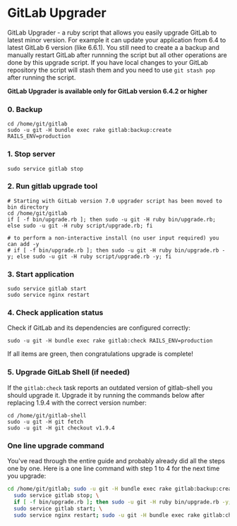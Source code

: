 # GitLab Upgrader 

GitLab Upgrader - a ruby script that allows you easily upgrade GitLab to latest minor version.
For example it can update your application from 6.4 to latest GitLab 6 version (like 6.6.1).
You still need to create a a backup and manually restart GitLab after runnning the script but all other operations are done by this upgrade script.
If you have local changes to your GitLab repository the script will stash them and you need to use `git stash pop` after running the script.

__GitLab Upgrader is available only for GitLab version 6.4.2 or higher__

### 0. Backup

    cd /home/git/gitlab
    sudo -u git -H bundle exec rake gitlab:backup:create RAILS_ENV=production

### 1. Stop server

    sudo service gitlab stop

### 2. Run gitlab upgrade tool

    # Starting with GitLab version 7.0 upgrader script has been moved to bin directory
    cd /home/git/gitlab
    if [ -f bin/upgrade.rb ]; then sudo -u git -H ruby bin/upgrade.rb; else sudo -u git -H ruby script/upgrade.rb; fi

    # to perform a non-interactive install (no user input required) you can add -y
    # if [ -f bin/upgrade.rb ]; then sudo -u git -H ruby bin/upgrade.rb -y; else sudo -u git -H ruby script/upgrade.rb -y; fi

### 3. Start application

    sudo service gitlab start
    sudo service nginx restart

### 4. Check application status

Check if GitLab and its dependencies are configured correctly:

    sudo -u git -H bundle exec rake gitlab:check RAILS_ENV=production

If all items are green, then congratulations upgrade is complete!

### 5. Upgrade GitLab Shell (if needed)

If the `gitlab:check` task reports an outdated version of gitlab-shell you should upgrade it.
Upgrade it by running the commands below after replacing 1.9.4 with the correct version number:

```
cd /home/git/gitlab-shell
sudo -u git -H git fetch
sudo -u git -H git checkout v1.9.4
```

### One line upgrade command

You've read through the entire guide and probably already did all the steps one by one.
Here is a one line command with step 1 to 4 for the next time you upgrade:

```bash
cd /home/git/gitlab; sudo -u git -H bundle exec rake gitlab:backup:create RAILS_ENV=production; \
  sudo service gitlab stop; \
  if [ -f bin/upgrade.rb ]; then sudo -u git -H ruby bin/upgrade.rb -y; else sudo -u git -H ruby script/upgrade.rb -y; fi; \
  sudo service gitlab start; \
  sudo service nginx restart; sudo -u git -H bundle exec rake gitlab:check RAILS_ENV=production
```
